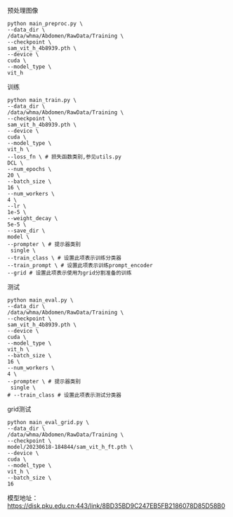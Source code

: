 预处理图像

    python main_preproc.py \
    --data_dir \
    /data/whma/Abdomen/RawData/Training \
    --checkpoint \
    sam_vit_h_4b8939.pth \
    --device \
    cuda \
    --model_type \
    vit_h

训练

    python main_train.py \
    --data_dir \
    /data/whma/Abdomen/RawData/Training \
    --checkpoint \
    sam_vit_h_4b8939.pth \
    --device \
    cuda \
    --model_type \
    vit_h \
    --loss_fn \ # 损失函数类别,参见utils.py
    DCL \
    --num_epochs \
    20 \
    --batch_size \
    16 \
    --num_workers \
    4 \
    --lr \
    1e-5 \
    --weight_decay \
    5e-5 \
    --save_dir \
    model \
    --prompter \ # 提示器类别
     single \
    --train_class \ # 设置此项表示训练分类器
    --train_prompt \ # 设置此项表示训练prompt_encoder
    --grid # 设置此项表示使用为grid分割准备的训练
    
测试

    python main_eval.py \
    --data_dir \
    /data/whma/Abdomen/RawData/Training \
    --checkpoint \
    sam_vit_h_4b8939.pth \
    --device \
    cuda \
    --model_type \
    vit_h \
    --batch_size \
    16 \
    --num_workers \
    4 \
    --prompter \ # 提示器类别
     single \
    # --train_class # 设置此项表示测试分类器
    
grid测试

    python main_eval_grid.py \
    --data_dir \
    /data/whma/Abdomen/RawData/Training \
    --checkpoint \
    model/20230618-184844/sam_vit_h_ft.pth \
    --device \
    cuda \
    --model_type \
    vit_h \
    --batch_size \
    16

模型地址：https://disk.pku.edu.cn:443/link/8BD35BD9C247EB5FB2186078D85D58B0